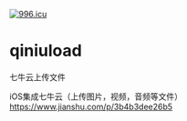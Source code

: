 <a href="https://996.icu"><img src="https://img.shields.io/badge/link-996.icu-red.svg" alt="996.icu" /></a>
# qiniuload
七牛云上传文件

iOS集成七牛云（上传图片，视频，音频等文件）
https://www.jianshu.com/p/3b4b3dee26b5
